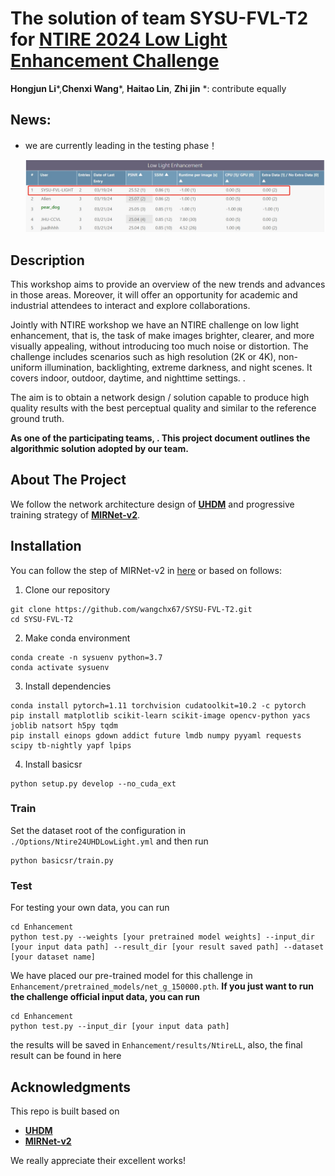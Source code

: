 # The solution of team SYSU-FVL-T2 for [NTIRE 2024 Low Light Enhancement Challenge](https://codalab.lisn.upsaclay.fr/competitions/17640#learn_the_details)

**Hongjun Li***,**Chenxi Wang***, **Haitao Lin**, **Zhi jin**
*: contribute equally

## News:

- we are currently leading in the testing phase！

  ![rank](https://github.com/wangchx67/SYSU-FVL-T2/blob/main/figs/rank.png)

## Description

This workshop aims to provide an overview of the new trends and advances in those areas. Moreover, it will offer an opportunity for academic and industrial attendees to interact and explore collaborations.

Jointly with NTIRE workshop we have an NTIRE challenge on low light enhancement, that is, the task of make images brighter, clearer, and more visually appealing, without introducing too much noise or distortion. The challenge includes scenarios such as high resolution (2K or 4K), non-uniform illumination, backlighting, extreme darkness, and night scenes. It covers indoor, outdoor, daytime, and nighttime settings. .

The aim is to obtain a network design / solution capable to produce high quality results with the best perceptual quality and similar to the reference ground truth.

**As one of the participating teams, . This project document outlines the algorithmic solution adopted by our team.**

## About The Project

We follow the network architecture design of [**UHDM**](https://github.com/CVMI-Lab/UHDM) and progressive training strategy of **[MIRNet-v2](https://github.com/swz30/MIRNetv2/)**.

## Installation

You can follow the step of MIRNet-v2 in [here](https://github.com/swz30/MIRNetv2/blob/main/INSTALL.md#installation) or based on follows:

1. Clone our repository

```
git clone https://github.com/wangchx67/SYSU-FVL-T2.git
cd SYSU-FVL-T2
```

2. Make conda environment

```
conda create -n sysuenv python=3.7
conda activate sysuenv
```

3. Install dependencies

```
conda install pytorch=1.11 torchvision cudatoolkit=10.2 -c pytorch
pip install matplotlib scikit-learn scikit-image opencv-python yacs joblib natsort h5py tqdm
pip install einops gdown addict future lmdb numpy pyyaml requests scipy tb-nightly yapf lpips
```

4. Install basicsr

```
python setup.py develop --no_cuda_ext
```

### Train

Set the dataset root of the configuration in `./Options/Ntire24UHDLowLight.yml` and then run

```
python basicsr/train.py
```

### Test

For testing your own data, you can run

```
cd Enhancement
python test.py --weights [your pretrained model weights] --input_dir [your input data path] --result_dir [your result saved path] --dataset [your dataset name]
```

We have placed our pre-trained model for this challenge in `Enhancement/pretrained_models/net_g_150000.pth`. **If you just want to run the challenge official input data, you can run** 

```
cd Enhancement
python test.py --input_dir [your input data path]
```

the results will be saved in `Enhancement/results/NtireLL`, also, the final result can be found in here

## Acknowledgments

This repo is built based on

- [**UHDM**](https://github.com/CVMI-Lab/UHDM) 
- **[MIRNet-v2](https://github.com/swz30/MIRNetv2/)**

We really appreciate their excellent works!
